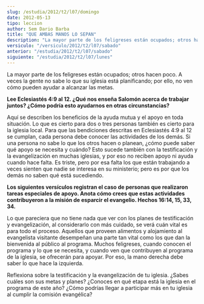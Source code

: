 ```yaml
---
slug: /estudia/2012/t2/l07/domingo
date: 2012-05-13
tipo: leccion
author: Sem Dario Barba
title: "QUE AMBAS MANOS LO SEPAN"
description: "La mayor parte de los feligreses están ocupados; otros hacen poco. A veces la gente no sabe lo que su iglesia está planificando; por ello, no ven cómo pueden ayudar a alcanzar las metas.Aquí se describen los beneficios de la ayuda mutua y el apoyo en toda situación. Lo que es cierto para dos o tres personas también es cierto para la iglesia local."
versiculo: "/versiculo/2012/t2/l07/sabado"
anterior: "/estudia/2012/t2/l07/sabado"
siguiente: "/estudia/2012/t2/l07/lunes"
---
```


La mayor parte de los feligreses están ocupados; otros hacen poco. A veces la gente no sabe lo que su iglesia está planificando; por ello, no ven cómo pueden ayudar a alcanzar las metas.

**Lee Eclesiastés 4:9 al 12. ¿Qué nos enseña Salomón acerca de trabajar juntos? ¿Cómo podría esto ayudarnos en otras circunstancias?**

Aquí se describen los beneficios de la ayuda mutua y el apoyo en toda situación. Lo que es cierto para dos o tres personas también es cierto para la iglesia local. Para que las bendiciones descritas en Eclesiastés 4:9 al 12 se cumplan, cada persona debe conocer las actividades de los demás. Si una persona no sabe lo que los otros hacen o planean, ¿cómo puede saber qué apoyo se necesita y cuándo? Esto sucede también con la testificación y la evangelización en muchas iglesias, y por eso no reciben apoyo ni ayuda cuando hace falta. Es triste, pero por esa falta los que están trabajando a veces sienten que nadie se interesa en su ministerio; pero es por que los demás no saben qué está sucediendo.

**Los siguientes versículos registran el caso de personas que realizaron tareas especiales de apoyo. Anota cómo crees que estas actividades contribuyeron a la misión de esparcir el evangelio. Hechos 16:14, 15, 33, 34.**

Lo que pareciera que no tiene nada que ver con los planes de testificación y evangelización, al considerarlo con más cuidado, se verá cuán vital es para todo el proceso. Aquellos que proveen alimentos y alojamiento al evangelista visitante desempeñan una parte tan vital como los que dan la bienvenida al público al programa. Muchos feligreses, cuando conocen el programa y lo que se necesita, y cuando ven que contribuyen al programa de la iglesia, se ofrecerán para apoyar. Por eso, la mano derecha debe saber lo que hace la izquierda.

Reflexiona sobre la testificación y la evangelización de tu iglesia. ¿Sabes cuáles son sus metas y planes? ¿Conoces en qué etapa está la iglesia en el programa de este año? ¿Cómo podrías llegar a participar más en tu iglesia al cumplir la comisión evangélica?
